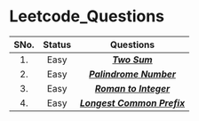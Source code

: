 # Leetcode_Questions

| SNo. | Status |                                               Questions                                               				|
|:----:|:------:|:-------------------------------------------------------------------------------------------------------------:|
| 1. | Easy | [**_Two Sum_**](https://leetcode.com/problems/two-sum/) |
| 2. | Easy | [**_Palindrome Number_**](https://leetcode.com/problems/palindrome-number/) |
| 3. | Easy | [**_Roman to Integer_**](https://leetcode.com/problems/roman-to-integer/) |
| 4. | Easy | [**_Longest Common Prefix_**](https://leetcode.com/problems/longest-common-prefix/) |
